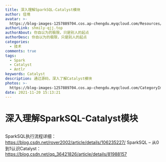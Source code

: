 ```yaml
---
title: 深入理解SparkSQL-Catalyst模块
author: 佳境
avatar: >-
  https://blog-images-1257889704.cos.ap-chengdu.myqcloud.com/Resources/img/custom/avatar.jpg
authorLink: shmily-qjj.top
authorAbout: 你自以为的极限，只是别人的起点
authorDesc: 你自以为的极限，只是别人的起点
categories:
  - 技术
comments: true
tags:
  - Spark
  - Catalyst
  - Antlr
keywords: Catalyst
description: 通过源码，深入了解Catalyst模块
photos: >-
  https://blog-images-1257889704.cos.ap-chengdu.myqcloud.com/CategoryImages/technology/tech06.jpg
date: 2021-11-20 15:13:21
---
```

# 深入理解SparkSQL-Catalyst模块   

## 

## 

SparkSQL执行流程详细：https://blog.csdn.net/rover2002/article/details/106235227/
SparkSQL – 从0到1认识Catalyst：https://blog.csdn.net/qq_36421826/article/details/81988157



